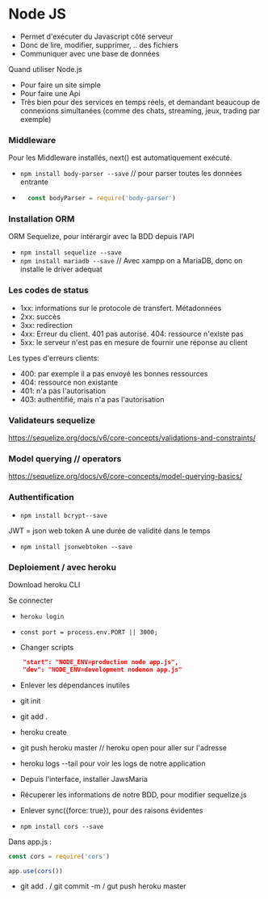 # Node JS 

- Permet d'exécuter du Javascript côté serveur
- Donc de lire, modifier, supprimer, .. des fichiers
- Communiquer avec une base de données

Quand utiliser Node.js
- Pour faire un site simple
- Pour faire une Api
- Très bien pour des services en temps réels, et demandant beaucoup de connexions simultanées (comme des chats, streaming, jeux, trading par exemple)



### Middleware

Pour les Middleware installés, next() est automatiquement exécuté.

- ```npm install body-parser --save``` // pour parser toutes les données entrante
- ```js
    const bodyParser = require('body-parser')
    ```

### Installation ORM 

ORM Sequelize, pour intérargir avec la BDD depuis l'API

- ```npm install sequelize --save```
- ```npm install mariadb --save```  // Avec xampp on a MariaDB, donc on installe le driver adequat

### Les codes de status
- 1xx: informations sur le protocole de transfert. Métadonnées
- 2xx: succès
- 3xx: redirection 
- 4xx: Erreur du client. 401 pas autorisé. 404: ressource n'existe pas
- 5xx: le serveur n'est pas en mesure de fournir une réponse au client

Les types d'erreurs clients:
- 400: par exemple il a pas envoyé les bonnes ressources
- 404: ressource non existante
- 401: n'a pas l'autorisation 
- 403: authentifié, mais n'a pas l'autorisation 

### Validateurs sequelize

https://sequelize.org/docs/v6/core-concepts/validations-and-constraints/

### Model querying // operators

https://sequelize.org/docs/v6/core-concepts/model-querying-basics/


### Authentification

- ```npm install bcrypt--save```

JWT = json web token
A une durée de validité dans le temps

- ```npm install jsonwebtoken --save```

### Deploiement / avec heroku

Download heroku CLI

Se connecter
- ```heroku login```

- ```const port = process.env.PORT || 3000;```

- Changer scripts 
```json
    "start": "NODE_ENV=production node app.js",
    "dev": "NODE_ENV=development nodemon app.js"
```

- Enlever les dépendances inutiles

- git init
- git add .
- heroku create
- git push heroku master // heroku open pour aller sur l'adresse

- heroku logs --tail pour voir les logs de notre application

- Depuis l'interface, installer JawsMaria

- Récuperer les informations de notre BDD, pour modifier sequelize.js
- Enlever sync({force: true}), pour des raisons évidentes

- ```npm install cors --save```

Dans app.js :

```js
const cors = require('cors')

app.use(cors())
```

- git add . / git commit -m / gut push heroku master
